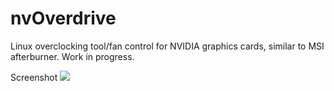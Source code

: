 # nvOverdrive
Linux overclocking tool/fan control for NVIDIA graphics cards, similar to MSI afterburner.
Work in progress.

Screenshot
![](https://i.imgur.com/BzUyvvS.png)
